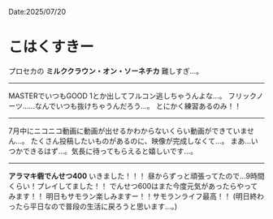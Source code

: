 Date:2025/07/20
# こはくすきー

プロセカの **ミルククラウン・オン・ソーネチカ** 難しすぎ…。

---

MASTERでいつもGOOD 1とか出してフルコン逃しちゃうんよな…。
フリックノーツ……なんでいつも抜けちゃうんだろう…。
とにかく練習あるのみ！！

---

7月中にニコニコ動画に動画が出せるかわからないくらい動画ができていません…。
たくさん投稿したいものがあるのに、映像が完成しなくて…。
まあ…いつかできるはず…。気長に待ってもらえると嬉しいです…。

---

**アラマキ砦でんせつ400** いきました！！！
昼からずっと頑張ってたので…9時間くらい！プレイしてました！！
でんせつ600はまた今度元気があったらやってみます！！
明日もサモラン楽しみますー！！サモランライフ最高！！
(明日終わったら平日なので普段の生活に戻ろうと思います…。)
